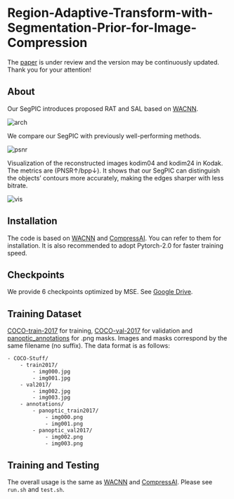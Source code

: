 # Region-Adaptive-Transform-with-Segmentation-Prior-for-Image-Compression
The [paper](https://arxiv.org/abs/2403.00628) is under review and the version may be continuously updated. Thank you for your attention!

## About
Our SegPIC introduces proposed RAT and SAL based on [WACNN](https://github.com/Googolxx/STF).

![arch](https://github.com/GityuxiLiu/SegPIC-for-Image-Compression/blob/main/assets/arch.png)

We compare our SegPIC with previously well-performing methods.

![psnr](https://github.com/GityuxiLiu/SegPIC-for-Image-Compression/blob/main/assets/psnr.png)

Visualization of the reconstructed images kodim04 and kodim24 in Kodak. The metrics are (PNSR↑/bpp↓). It shows that our SegPIC can distinguish the objects’ contours more accurately, making the edges sharper with less bitrate.

![vis](https://github.com/GityuxiLiu/SegPIC-for-Image-Compression/blob/main/assets/vis.png)

## Installation
The code is based on [WACNN](https://github.com/Googolxx/STF) and [CompressAI](https://github.com/InterDigitalInc/CompressAI).
You can refer to them for installation. It is also recommended to adopt Pytorch-2.0 for faster training speed.

## Checkpoints
We provide 6 checkpoints optimized by MSE. See [Google Drive](https://drive.google.com/drive/folders/1rDyvCVkTiqzCq4urW60OsIKOTLWBp3si?usp=drive_link).

## Training Dataset
[COCO-train-2017](http://images.cocodataset.org/zips/train2017.zip) for training, [COCO-val-2017](http://images.cocodataset.org/zips/val2017.zip) for validation and [panoptic_annotations](http://images.cocodataset.org/annotations/panoptic_annotations_trainval2017.zip) for .png masks. Images and masks correspond by the same filename (no suffix).
The data format is as follows:
```bash
- COCO-Stuff/
    - train2017/
        - img000.jpg
        - img001.jpg
    - val2017/
        - img002.jpg
        - img003.jpg
    - annotations/
        - panoptic_train2017/
            - img000.png
            - img001.png
        - panoptic_val2017/
            - img002.png
            - img003.png
```
## Training and Testing
The overall usage is the same as [WACNN](https://github.com/Googolxx/STF) and [CompressAI](https://github.com/InterDigitalInc/CompressAI). Please see `run.sh` and `test.sh`.
